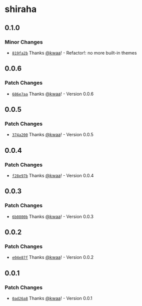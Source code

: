 # shiraha

## 0.1.0

### Minor Changes

- [`819fa2b`](https://github.com/importantimport/shiraha/commit/819fa2b959c1073507667fc423055968d47ea209) Thanks [@kwaa](https://github.com/kwaa)! - Refactor!: no more built-in themes

## 0.0.6

### Patch Changes

- [`686e7aa`](https://github.com/importantimport/shiraha/commit/686e7aa43d42f515681d3753eb21905fb655019f) Thanks [@kwaa](https://github.com/kwaa)! - Version 0.0.6

## 0.0.5

### Patch Changes

- [`374a200`](https://github.com/importantimport/shiraha/commit/374a200ee4f03176f7c3635ab42eb600b0f44fd5) Thanks [@kwaa](https://github.com/kwaa)! - Version 0.0.5

## 0.0.4

### Patch Changes

- [`f28e97b`](https://github.com/importantimport/shiraha/commit/f28e97bbac9b69cd0e7e3d5dfbe8d6a10dbf91f9) Thanks [@kwaa](https://github.com/kwaa)! - Version 0.0.4

## 0.0.3

### Patch Changes

- [`6b0800b`](https://github.com/importantimport/shiraha/commit/6b0800b730d5bc78ea23ceacecf533a42ff26dbe) Thanks [@kwaa](https://github.com/kwaa)! - Version 0.0.3

## 0.0.2

### Patch Changes

- [`e04e87f`](https://github.com/importantimport/shiraha/commit/e04e87fc343f4e8f8023aaf50f2d8f8902015a9c) Thanks [@kwaa](https://github.com/kwaa)! - Version 0.0.2

## 0.0.1

### Patch Changes

- [`0ad26a8`](https://github.com/importantimport/shiraha/commit/0ad26a8d9612197f5b9e020f265acf686b57c0d1) Thanks [@kwaa](https://github.com/kwaa)! - Version 0.0.1
